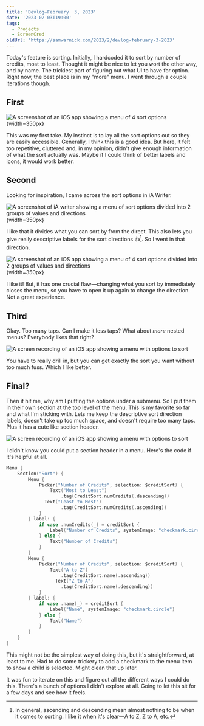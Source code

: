 ```yaml
---
title: 'Devlog—February  3, 2023'
date: '2023-02-03T19:00'
tags:
  - Projects
  - ScreenCred
oldUrl: 'https://samwarnick.com/2023/2/devlog-february-3-2023'
---
```


Today's feature is sorting. Initially, I hardcoded it to sort by number of credits, most to least. Thought it might be nice to let you wort the other way, and by name. The trickiest part of figuring out what UI to have for option. Right now, the best place is in my "more" menu. I went through a couple iterations though.

## First

![A screenshot of an iOS app showing a menu of 4 sort options](/media/2023-02-03-sort-one.png "Wall sort options"){width=350px}

This was my first take. My instinct is to lay all the sort options out so they are easily accessible. Generally, I think this is a good idea. But here, it felt too repetitive, cluttered and, in my opinion, didn't give enough information of what the sort actually was. Maybe if I could think of better labels and icons, it would work better.

## Second

Looking for inspiration, I came across the sort options in iA Writer.

![A screenshot of iA writer showing a menu of sort options divided into 2 groups of values and directions](/media/2023-02-03-sort-ia.jpeg "iA Writer is a good app and we should emulate good apps right?"){width=350px}

I like that it divides what you can sort by from the direct. This also lets you give really descriptive labels for the sort directions 👍[^1]. So I went in that direction.

![A screenshot of an iOS app showing a menu of 4 sort options divided into 2 groups of values and directions](/media/2023-02-03-sort-two.png "Look familiar?"){width=350px}

I like it! But, it has one crucial flaw—changing what you sort by immediately closes the menu, so you have to open it up again to change the direction. Not a great experience.

## Third

Okay. Too many taps. Can I make it less taps? What about _more_ nested menus? Everybody likes that right?

![A screen recording of an iOS app showing a menu with options to sort](/media/2023-02-03-sort-three.gif "Better?")

You have to really drill in, but you can get exactly the sort you want without too much fuss. Which I like better.

## Final?

Then it hit me, why am I putting the options under a submenu. So I put them in their own section at the top level of the menu. This is my favorite so far and what I'm sticking with. Lets me keep the descriptive sort direction labels, doesn't take up too much space, and doesn't require too many taps. Plus it has a cute like section header.

![A screen recording of an iOS app showing a menu with options to sort](/media/2023-02-03-sort-menu.gif "Just right...hopefully")

I didn't know you could put a section header in a menu. Here's the code if it's helpful at all.

```swift
Menu {
	Section("Sort") {
	    Menu {
	        Picker("Number of Credits", selection: $creditSort) {
	            Text("Most to Least")
	                .tag(CreditSort.numCredits(.descending))
              Text("Least to Most")
	                .tag(CreditSort.numCredits(.ascending))
	        }
	    } label: {
	        if case .numCredits(_) = creditSort {
	            Label("Number of Credits", systemImage: "checkmark.circle")
	        } else {
	            Text("Number of Credits")
	        }
	    }
	    Menu {
	        Picker("Number of Credits", selection: $creditSort) {
	            Text("A to Z")
	                .tag(CreditSort.name(.ascending))
	              Text("Z to A")
	                .tag(CreditSort.name(.descending))
	        }
	    } label: {
	        if case .name(_) = creditSort {
	            Label("Name", systemImage: "checkmark.circle")
	        } else {
	            Text("Name")
	        }
	    }
    }
}
```

This might not be the simplest way of doing this, but it's straightforward, at least to me. Had to do some trickery to add a checkmark to the menu item to show a child is selected. Might clean that up later.

It was fun to iterate on this and figure out all the different ways I could do this. There's a bunch of options I didn't explore at all. Going to let this sit for a few days and see how it feels.

[^1]: In general, ascending and descending mean almost nothing to be when it comes to sorting. I like it when it's clear—A to Z, Z to A, etc.
